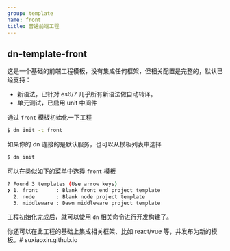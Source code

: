 ```yaml
---
group: template
name: front
title: 普通前端工程
---
```


## dn-template-front

这是一个基础的前端工程模板，没有集成任何框架，但相关配置是完整的，默认已经支持：

- 新语法，已针对 es6/7 几乎所有新语法做自动转译。
- 单元测试，已启用 unit 中间件

通过 `front` 模板初始化一下工程

```sh
$ dn init -t front
```

如果你的 dn 连接的是默认服务，也可以从模板列表中选择

```sh
$ dn init
```

可以在类似如下的菜单中选择 `front` 模板
```sh
? Found 3 templates (Use arrow keys)
❯ 1. front      : Blank front end project template
  2. node       : Blank node project template
  3. middleware : Dawn middleware project template
```

工程初始化完成后，就可以使用 `dn` 相关命令进行开发构建了。

你还可以在此工程的基础上集成相关框架、比如 react/vue 等，并发布为新的模板。# suxiaoxin.github.io
